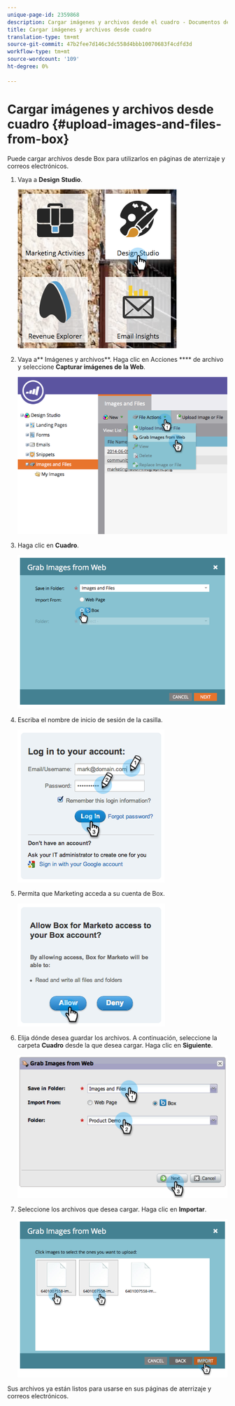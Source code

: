 ```yaml
---
unique-page-id: 2359868
description: Cargar imágenes y archivos desde el cuadro - Documentos de marketing - Documentación del producto
title: Cargar imágenes y archivos desde cuadro
translation-type: tm+mt
source-git-commit: 47b2fee7d146c3dc558d4bbb10070683f4cdfd3d
workflow-type: tm+mt
source-wordcount: '109'
ht-degree: 0%

---
```



# Cargar imágenes y archivos desde cuadro {#upload-images-and-files-from-box}

Puede cargar archivos desde Box para utilizarlos en páginas de aterrizaje y correos electrónicos.

1. Vaya a **Design** **Studio**.

   ![](assets/designstudio-3.png)

1. Vaya a** Imágenes y archivos**. Haga clic en Acciones **** de archivo y seleccione **Capturar imágenes de la Web**.

   ![](assets/image2014-9-16-12-3a50-3a40.png)

1. Haga clic en **Cuadro**.

   ![](assets/image2014-9-16-12-3a50-3a56.png)

1. Escriba el nombre de inicio de sesión de la casilla.

   ![](assets/image2014-9-16-12-3a51-3a10.png)

1. Permita que Marketing acceda a su cuenta de Box.

   ![](assets/image2014-9-16-12-3a51-3a28.png)

1. Elija dónde desea guardar los archivos. A continuación, seleccione la carpeta **Cuadro** desde la que desea cargar. Haga clic en **Siguiente**.

   ![](assets/image2014-9-16-12-3a51-3a59.png)

1. Seleccione los archivos que desea cargar. Haga clic en **Importar**.

   ![](assets/image2014-9-16-12-3a52-3a15.png)

Sus archivos ya están listos para usarse en sus páginas de aterrizaje y correos electrónicos.
